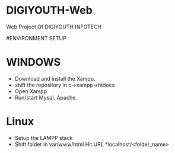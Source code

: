 # DIGIYOUTH-Web
Web Project Of DIGIYOUTH INFOTECH

#ENVIRONMENT SETUP

# WINDOWS

* Download and install the Xampp.
* shift the repository in c->xampp->htdocs
* Open Xampp
* Run/start Mysql, Apache.

# Linux
* Setup the LAMPP stack
* Shift folder in var/www/html
Hit URL *localhost/<folder_name> 
